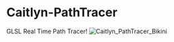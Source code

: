 # Caitlyn-PathTracer
GLSL Real Time Path Tracer!
![Caitlyn_PathTracer_Bikini](https://github.com/AlerianEmperor/Caitlyn-PathTracer/assets/93391908/10603ce9-6165-43fe-9694-bdb80cf0c95b)
